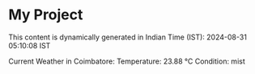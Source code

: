 # My Project

This content is dynamically generated in Indian Time (IST): 2024-08-31 05:10:08 IST


Current Weather in Coimbatore:
Temperature: 23.88 °C
Condition: mist
